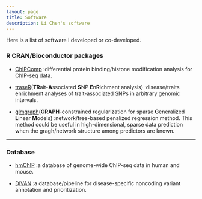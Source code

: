 ```yaml
---
layout: page
title: Software
description: Li Chen's software
---
```



Here is a list of software I developed or co-developed. 


### R CRAN/Bioconductor packages

* <a name="ChIPComp"></a>[ChIPComp](http://bioconductor.org/packages/release/bioc/html/ChIPComp.html)
:differential protein binding/histone modification analysis for ChIP-seq data.

* <a name="traseR"></a>[traseR](http://bioconductor.org/packages/release/bioc/html/traseR.html)(**TR**ait-**A**ssociated **S**NP **E**n**R**ichment analysis)
:disease/traits enrichment analyses of trait-associated SNPs in arbitrary genomic intervals.

* <a name="glmgraph"></a>[glmgraph](https://cran.r-project.org/web/packages/glmgraph/index.html)(**GRAPH**-constrained regularization for sparse **G**eneralized **L**inear **M**odels)
:network/tree-based penalized regression method. This method could be useful in high-dimensional, sparse data prediction when the gragh/network structure among predictors are known.

---


### Database

* <a name="hmChIP"></a>[hmChIP](http://jilab.biostat.jhsph.edu/database/cgi-bin/hmChIP.pl)
:a database of genome-wide ChIP-seq data in human and mouse. 

*  <a name="DIVAN"></a>[DIVAN](https://sites.google.com/site/emorydivan/)
:a database/pipeline for disease-specific noncoding variant annotation and prioritization.









